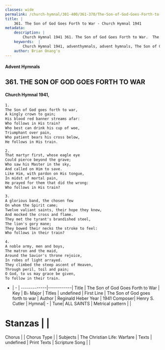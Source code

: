 ```yaml
---
classes: wide
permalink: /church-hymnal/301-400/361-370/The-Son-of-God-Goes-Forth-to-War/
title: |
    361. The Son of God Goes Forth to War - Church Hymnal 1941
metadata:
    description: |
        Church Hymnal 1941 361. The Son of God Goes Forth to War.  The Son of God goes forth to war,  A kingly crown to gain;  His blood red banner streams afar:  Who follows in His train?  Who best can drink his cup of woe,  Triumphant over pain,  Who patient bears his cross below,  He follows in His train. 
    keywords:  |
        Church Hymnal 1941, adventhymnals, advent hymnals, The Son of God Goes Forth to War, The Son of God goes forth to war. 
    author: Brian Onang'o
---
```


#### Advent Hymnals
## 361. THE SON OF GOD GOES FORTH TO WAR
####  Church Hymnal 1941,

```txt
1.
The Son of God goes forth to war, 
A kingly crown to gain; 
His blood red banner streams afar: 
Who follows in His train? 
Who best can drink his cup of woe, 
Triumphant over pain, 
Who patient bears his cross below, 
He follows in His train. 

2.
That martyr first, whose eagle eye 
Could pierce beyond the grave; 
Who saw his Master in the sky, 
And called on Him to save. 
Like Him, with pardon on His tongue, 
In midst of mortal pain, 
He prayed for them that did the wrong: 
Who follows in His train? 

3.
A glorious band, the chosen few 
On whom the Spirit came; 
Twelve valiant saints, their hope they knew, 
And mocked the cross and flame. 
They met the tyrant's brandished steel, 
The lion's gory mane; 
They bowed their necks the stroke to feel: 
Who follows in their train? 

4.
A noble army, men and boys, 
The matron and the maid, 
Around the Savior's throne rejoice, 
In robes of light arrayed. 
They climbed the steep ascent of Heaven, 
Through peril, toil and pain; 
O God, to us may grace be given, 
To follow in their train.

```

- |   -  |
-------------|------------|
Title | The Son of God Goes Forth to War |
Key | B♭ Major |
Titles | undefined |
First Line | The Son of God goes forth to war |
Author | Reginald Heber
Year | 1941
Composer| Henry S. Cutler |
Hymnal|  - |
Tune| ALL SAINTS |
Metrical pattern | |
# Stanzas |  |
Chorus |  |
Chorus Type |  |
Subjects | The Christian Life: Warfare |
Texts | undefined |
Print Texts | 
Scripture Song |  |
    

